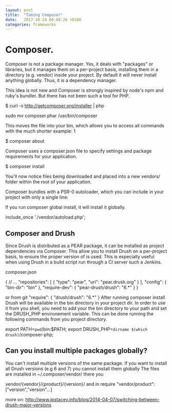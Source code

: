 ```yaml
---
layout: post
title:  "Taming Composer"
date:   2017-10-24 08:08:26 +0100
categories: frameworks
---
```


# Composer.

Composer is not a package manager. Yes, it deals with "packages" or libraries, but it manages them on a per-project basis, installing them in a directory (e.g. vendor) inside your project. By default it will never install anything globally. Thus, it is a dependency manager.

This idea is not new and Composer is strongly inspired by node's npm and ruby's bundler. But there has not been such a tool for PHP.

$ curl -s http://getcomposer.org/installer | php

sudo mv composer.phar /usr/bin/composer

This moves the file into your bin, which allows you to access all commands with the much shorter example:
1

$ composer about

Composer uses a composer.json file to specify settings and package requirements for your application.

$ composer install

You'll now notice files being downloaded and placed into a new vendors/ folder within the root of your application.

Composer bundles with a PSR-0 autoloader, which you can include in your project with only a single line:

If you run composer global install, it will install it globally.


include_once './vendor/autoload.php';



Composer and Drush
-------------------
Since Drush is distributed as a PEAR package, it can be installed as project dependencies via Composer. This allow you to install Drush on a per-project basis, to ensure the proper version of is used. This is especially useful when using Drush in a build script run through a CI server such a Jenkins.

composer.json

{
  // ...
  "repositories": [
    {
      "type": "pear",
      "url": "pear.drush.org"
    }
  ],
  "config": {
    "bin-dir": "bin"
  },
  "require-dev": {
    "pear-drush/drush": "6.*"
  }
}

or from git
    "require": {
        "drush/drush": "6.*"
    }
After running composer install Drush will be available in the bin directory in your project dir. In order to use it from you shell, you need to add your the bin directory to your path and set the DRUSH_PHP environement variable. This can be done running the following commands from you project directory.

export PATH=`pwd`/bin:$PATH;
export DRUSH_PHP=`dirname $(which drush)`/composer-php;

Can you install multiple packages globally?
------------------------------------------
You can't install multiple versions of the same package.
If you want to install all Drush versions (e.g 6 and 7) you cannot install them globally
The files are installed in ~/.composer/vendor/ there you


vendor/{vendor}/{product}/{version}/
and in require
"vendor/product": ["version","version"...]

more on: http://www.jpstacey.info/blog/2014-04-07/switching-between-drush-major-versions